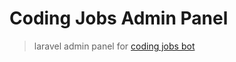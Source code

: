 # Coding Jobs Admin Panel
> laravel admin panel for <a href="https://twitter.com/coding_jobs_ke">coding jobs bot</a>
